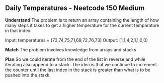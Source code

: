 ## Daily Temperatures - Neetcode 150 Medium
**Understand**
The problem is to return an array containing the length of how many steps it takes to get a higher temperature for the current temparature in that index.

Input: temperatures = [73,74,75,71,69,72,76,73]
Output: [1,1,4,2,1,1,0,0]

**Match**
The problem involves knowledge from arrays and stacks

**Plan**
So we could iterate from the end of the list in reverse and while iterating also append to a stack. The idea is that we continue to increment the counter until the last index in the stack is greater than what is to be pushed into the staxk.